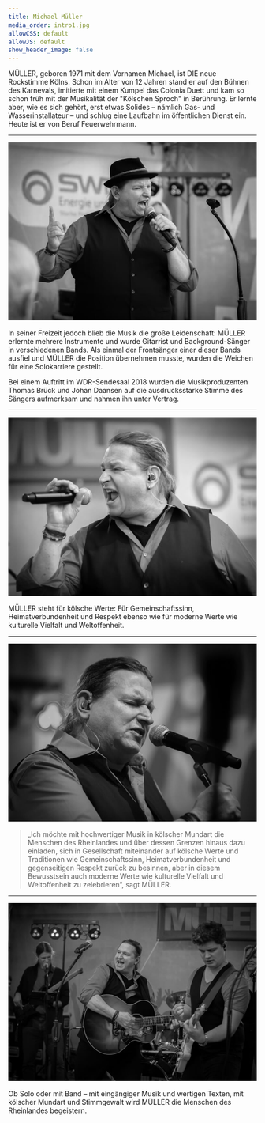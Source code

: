 ```yaml
---
title: Michael Müller
media_order: intro1.jpg
allowCSS: default
allowJS: default
show_header_image: false
---
```


MÜLLER, geboren 1971 mit dem Vornamen Michael, ist DIE neue Rockstimme Kölns. Schon im Alter von 12 Jahren stand er auf den Bühnen des Karnevals, imitierte mit einem Kumpel das Colonia Duett und kam so schon früh mit der Musikalität der "Kölschen Sproch" in Berührung. Er lernte aber, wie es sich gehört, erst etwas Solides – nämlich Gas- und Wasserinstallateur – und schlug eine Laufbahn im öffentlichen Dienst ein. Heute ist er von Beruf Feuerwehrmann.

<hr />

![](intro11.jpg?classes=text-image-left)

In seiner Freizeit jedoch blieb die Musik die große Leidenschaft: MÜLLER erlernte mehrere Instrumente und wurde Gitarrist und Background-Sänger in verschiedenen Bands. Als einmal der Frontsänger einer dieser Bands ausfiel und MÜLLER die Position übernehmen musste, wurden die Weichen für eine Solokarriere gestellt. 

Bei einem Auftritt im WDR-Sendesaal 2018 wurden die Musikproduzenten Thomas Brück und Johan Daansen auf die ausdrucksstarke Stimme des Sängers aufmerksam und nahmen ihn unter Vertrag. 

<div style="clear: both"></div>
<hr />

![](intro12.jpg?classes=text-image-right)

MÜLLER steht für kölsche Werte: Für Gemeinschaftssinn, Heimatverbundenheit und Respekt ebenso wie für moderne Werte wie kulturelle Vielfalt und Weltoffenheit.

<div style="clear: both"></div>
<hr />

![](intro13.jpg?classes=text-image-left) 

<blockquote>„Ich möchte mit hochwertiger Musik in kölscher Mundart die Menschen des Rheinlandes und über dessen Grenzen hinaus dazu einladen, sich in Gesellschaft miteinander auf kölsche Werte und Traditionen wie Gemeinschaftssinn, Heimatverbundenheit und gegenseitigen Respekt zurück zu besinnen, aber in diesem Bewusstsein auch moderne Werte wie kulturelle Vielfalt und Weltoffenheit zu zelebrieren“, sagt MÜLLER.</blockquote>

<div style="clear: both"></div>
<hr />

![](intro14.jpg?classes=text-image-right)

Ob Solo oder mit Band – mit eingängiger Musik und wertigen Texten, mit kölscher Mundart und Stimmgewalt wird MÜLLER die Menschen des Rheinlandes begeistern.

<div style="clear: both"></div>

